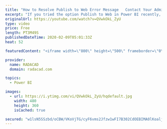 ```yaml
---
title: "How to Resolve Publish to Web Error Message   Contact Your Admin to Enable Embed Code Creation"
excerpt: "If you tried the option Publish to Web in Power BI recently, you might have seen the error saying \"Contact Your Admin to Enable Embed Code Creation\". In this vidoe, I am going to talk about why you see this error message, what is the reason behind it, and how to get it resolved. read more about this"
originalUrl: https://youtube.com/watch?v=QVwkOkL_ZyU
type: video
price: Free
length: PT3M49S
publishedDateTime: 2020-02-09T05:01:33Z
heat: 52

featuredContent: "<iframe width=\"800\" height=\"500\" frameborder=\"0\" src=\"https://www.youtube.com/embed/QVwkOkL_ZyU\" allow=\"accelerometer; autoplay; encrypted-media; gyroscope; picture-in-picture\" allowfullscreen></iframe>"

provider:
  name: RADACAD
  domain: radacad.com

topics:
  - Power BI

images:
  - url: https://i.ytimg.com/vi/QVwkOkL_ZyU/hqdefault.jpg
    width: 480
    height: 360
    isCached: true

secured: "w1lsN5SSzbd/oCBW/VKoVjTG/cyF6vms2Jfzw1wFI7B302CdOEBIMA0lKoaljhDJmgV37plOvGcNn0+fEb7ThzZhuncsgztFBqfUAo6LxMoS5cADtQ0+Ga+EbSig8F5ed3P17xHWVFlkfTMycGWghuLmwnY2P6HB0WNL7xQZYLf4t0OR1vC8nmpqoDM+uNxK0K7B3IEYDbILh4uxTMCD338ifwpsMhDu4iuO0QLF5GlUFpDhRuGyWnTDb65RoAdcwnbZvKyHGfI8MAG06H9CTEUVUjkeAHcNAqUhO5lSBt5rkYlR7sVZ95Mvu06OG7krXfAxpy0FutRYnnndsLHPElgJwfxCpi+c4bP9kTj8iqLOk2GahCrbxrAyupPXYxa2bfFBVWgexCwpdZQl3UfEokHkxBo5n+jnq4OcGm3C1/0=;3oHkaS/rY/XfttF4fCcd5A=="
---
```


